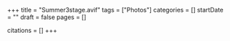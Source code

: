 +++
title = "Summer3stage.avif"
tags = ["Photos"]
categories = []
startDate = ""
draft = false
pages = []

citations = []
+++
